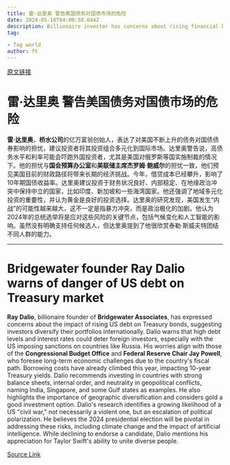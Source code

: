 ```yaml
---
title: 雷·达里奥 警告美国债务对国债市场的危险
date: 2024-05-16T04:00:58.644Z
description: Billionaire investor has concerns about rising financial burden, global conflict and growing possibility of ‘civil war’
tag: 

- Tag world
author: ft
---
```


[原文链接](https://ft.com/content/d54e5886-7f9a-49c4-a915-61ca506e4514)

# **雷·达里奥** 警告美国债务对国债市场的危险

**雷·达里奥**，**桥水公司**的亿万富翁创始人，表达了对美国不断上升的债务对国债债券影响的担忧，建议投资者将其投资组合多元化到国际市场。达里奥警告说，高债务水平和利率可能会吓跑外国投资者，尤其是美国对俄罗斯等国实施制裁的情况下。他的担忧与**国会预算办公室**和**美联储主席杰罗姆·鲍威尔**的担忧一致，他们预见美国目前的财政路径将带来长期的经济挑战。今年，借贷成本已经攀升，影响了10年期国债收益率。达里奥建议投资于财务状况良好、内部稳定、在地缘政治冲突中保持中立的国家，比如印度、新加坡和一些海湾国家。他还强调了地域多元化投资的重要性，并认为黄金是良好的投资选择。达里奥的研究发现，美国发生“内战”的可能性越来越大，这不一定是指暴力冲突，而是政治极化的加剧。他认为2024年的总统选举将是应对这些风险的关键节点，包括气候变化和人工智能的影响。虽然没有明确支持任何候选人，但达里奥提到了他很欣赏泰勒·斯威夫特团结不同人群的能力。

---

# Bridgewater founder Ray Dalio warns of danger of US debt on Treasury market

**Ray Dalio**, billionaire founder of **Bridgewater Associates**, has expressed concerns about the impact of rising US debt on Treasury bonds, suggesting investors diversify their portfolios internationally. Dalio warns that high debt levels and interest rates could deter foreign investors, especially with the US imposing sanctions on countries like Russia. His worries align with those of the **Congressional Budget Office** and **Federal Reserve Chair Jay Powell**, who foresee long-term economic challenges due to the country's fiscal path. Borrowing costs have already climbed this year, impacting 10-year Treasury yields. Dalio recommends investing in countries with strong balance sheets, internal order, and neutrality in geopolitical conflicts, naming India, Singapore, and some Gulf states as examples. He also highlights the importance of geographic diversification and considers gold a good investment option. Dalio's research identifies a growing likelihood of a US "civil war," not necessarily a violent one, but an escalation of political polarization. He believes the 2024 presidential election will be pivotal in addressing these risks, including climate change and the impact of artificial intelligence. While declining to endorse a candidate, Dalio mentions his appreciation for Taylor Swift's ability to unite diverse people.

[Source Link](https://ft.com/content/d54e5886-7f9a-49c4-a915-61ca506e4514)

